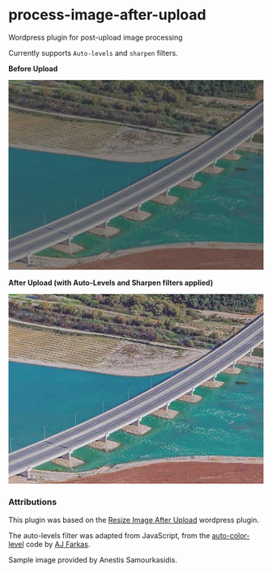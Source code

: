 # process-image-after-upload
Wordpress plugin for post-upload image processing 

Currently supports `Auto-levels` and `sharpen` filters.

**Before Upload**

![Alt text](/img/before.jpg)

**After Upload (with Auto-Levels and Sharpen filters applied)**

![Alt text](/img/after.jpg)

### Attributions

This plugin was based on the [Resize Image After Upload](https://wordpress.org/plugins/resize-image-after-upload/) wordpress plugin.

The auto-levels filter was adapted from JavaScript, from the [auto-color-level](https://github.com/ajfarkas/auto-color-level) code by [AJ Farkas](https://github.com/ajfarkas).

Sample image provided by Anestis Samourkasidis.
